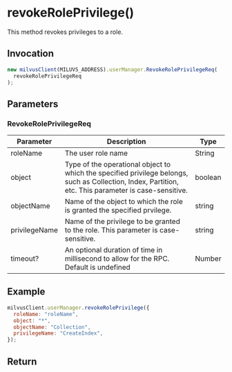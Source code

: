 # revokeRolePrivilege()

This method revokes privileges to a role.

## Invocation

```javascript
new milvusClient(MILUVS_ADDRESS).userManager.RevokeRolePrivilegeReq(
  revokeRolePrivilegeReq
);
```

## Parameters

### RevokeRolePrivilegeReq

| Parameter     | Description                                                                                                                                           | Type    |
| ------------- | ----------------------------------------------------------------------------------------------------------------------------------------------------- | ------- |
| roleName      | The user role name                                                                                                                                    | String  |
| object        | Type of the operational object to which the specified privilege belongs, such as Collection, Index, Partition, etc. This parameter is case-sensitive. | boolean |
| objectName    | Name of the object to which the role is granted the specified prvilege.                                                                               | string  |
| privilegeName | Name of the privilege to be granted to the role. This parameter is case-sensitive.                                                                    | string  |
| timeout?      | An optional duration of time in millisecond to allow for the RPC. Default is undefined                                                                | Number  |

## Example

```javascript
milvusClient.userManager.revokeRolePrivilege({
  roleName: "roleName",
  object: "*",
  objectName: "Collection",
  privilegeName: "CreateIndex",
});
```

## Return
